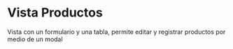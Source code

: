 # Vista Productos

Vista con un formulario y una tabla, permite editar y registrar productos por medio de un modal